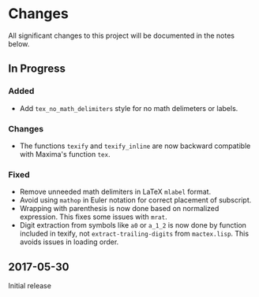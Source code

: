# Changes

All significant changes to this project will be documented in the notes below.

## In Progress

### Added

-   Add `tex_no_math_delimiters` style for no math delimeters or labels.

### Changes

-   The functions `texify` and `texify_inline` are now backward compatible with
    Maxima's function `tex`.

### Fixed

-   Remove unneeded math delimiters in LaTeX `mlabel` format.
-   Avoid using `mathop` in Euler notation for correct placement of subscript.
-   Wrapping with parenthesis is now done based on normalized expression. This
    fixes some issues with `mrat`.
-   Digit extraction from symbols like `a0` or `a_1_2` is now done by function
    included in texify, not `extract-trailing-digits` from  `mactex.lisp`. This
    avoids issues in loading order.

## 2017-05-30

Initial release
